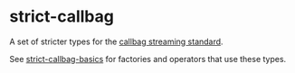 # strict-callbag

A set of stricter types for the [callbag streaming standard](https://github.com/callbag/callbag).

See [strict-callbag-basics](https://github.com/tim-smart/strict-callbag-basics)
for factories and operators that use these types.
